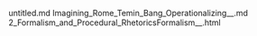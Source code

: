 untitled.md
Imagining_Rome_Temin_Bang_Operationalizing__.md
2_Formalism_and_Procedural_RhetoricsFormalism__.html

